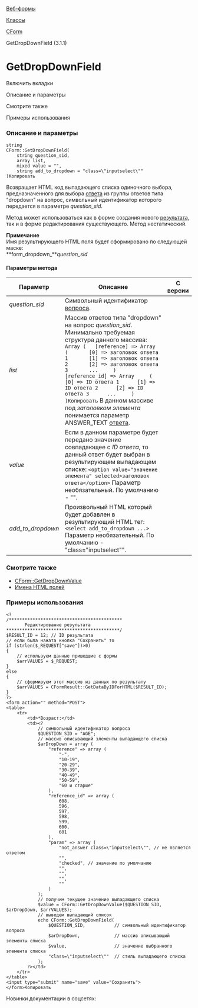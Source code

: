 [Веб-формы](/api_help/form/index.php)

[Классы](/api_help/form/classes/index.php)

[CForm](/api_help/form/classes/cform/index.php)

GetDropDownField (3.1.1)

GetDropDownField
================

Включить вкладки

Описание и параметры

Смотрите также

Примеры использования

### Описание и параметры

```
string
CForm::GetDropDownField(
	string question_sid,
	array list,
	mixed value = "",
	string add_to_dropdown = "class=\"inputselect\""
)Копировать
```

Возвращает HTML код выпадающего списка одиночного выбора, предназначенного для выбора [ответа](/api_help/form/terms.php#answer) из группы ответов типа "dropdown" на вопрос, символьный идентификатор которого передается в параметре *question\_sid*.

Метод может использоваться как в форме
создания нового [результата](/api_help/form/terms.php#result), так и в форме редактирования существующего. Метод нестатический.

**Примечание**  
Имя результирующего HTML поля будет сформировано по следующей маске:  
 **form\_dropdown\_***question\_sid*

#### Параметры метода

| Параметр | Описание | С версии |
| --- | --- | --- |
| *question\_sid* | Символьный идентификатор [вопроса](/api_help/form/terms.php#question). |  |
| *list* | Массив ответов типа "dropdown" на вопрос *question\_sid*. Минимально требуемая структура данного массива:  ``` Array ( 	[reference] => Array 	( 		[0] => заголовок ответа 1 		[1] => заголовок ответа 2 		[2] => заголовок ответа 3 		... 	) 	[reference_id] => Array 	( 		[0] => ID ответа 1 		[1] => ID ответа 2 		[2] => ID ответа 3 		... 	) )Копировать ```  В данном массиве под *заголовком элемента* понимается параметр ANSWER\_TEXT [ответа](/api_help/form/terms.php#answer). |  |
| *value* | Если в данном параметре будет передано значение совпадающее с *ID ответа*, то данный ответ будет выбран в результирующем выпадающем списке:  `<option value="значение элемента" selected>заголовок ответа</option>`   Параметр необязательный. По умолчанию - "". |  |
| *add\_to\_dropdown* | Произвольный HTML который будет добавлен в результирующий HTML тег:  `<select add_to_dropdown ...>`   Параметр необязательный. По умолчанию - "class=\"inputselect\"". |  |

### Смотрите также

* [CForm::GetDropDownValue](/api_help/form/classes/cform/getdropdownvalue.php)
* [Имена HTML полей](/api_help/form/htmlnames.php)

### Примеры использования

```
<?
/*******************************************
       Редактирование результата
*******************************************/
$RESULT_ID = 12; // ID результата
// если была нажата кнопка "Сохранить" то
if (strlen($_REQUEST["save"])>0)
{
	// используем данные пришедшие с формы
	$arrVALUES = $_REQUEST; 
}
else
{
	// сформируем этот массив из данных по результату
	$arrVALUES = CFormResult::GetDataByIDForHTML($RESULT_ID); 
}
?>
<form action="" method="POST">
<table>
	<tr>
		<td>*Возраст:</td>
		<td><?
			// символьный идентификатор вопроса
			$QUESTION_SID = "AGE"; 
			// массив описывающий элементы выпадающего списка
			$arDropDown = array (
				"reference" => array (
					"-",
					"10-19",
					"20-29",
					"30-39",
					"40-49",
					"50-59",
					"60 и старше"
				),
				"reference_id" => array (
					608,
					596,
					597,
					598,
					599,
					600,
					601
				),
				"param" => array (
					"not_answer class=\"inputselect\"", // не является ответом
					"",
					"checked", // значение по умолчанию
					"",
					"",
					"",
					""
				)
			);
			// получим текущее значение выпадающего списка
			$value = CForm::GetDropDownValue($QUESTION_SID, $arDropDown, $arrVALUES);
			// выведем выпадающий список
			echo CForm::GetDropDownField(
				$QUESTION_SID,           // символьный идентификатор вопроса
				$arDropDown,             // массив описывающий элементы списка
				$value,                  // значение выбранного элемента списка
				"class=\"inputselect\""  // стиль выпадающего списка
			);            
		?></td>
	</tr>
</table>
<input type="submit" name="save" value="Сохранить">
</form>Копировать
```

Новинки документации в соцсетях: